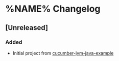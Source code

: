 # %NAME% Changelog

## [Unreleased]

### Added

- Initial project from [cucumber-jvm-java-example](https://github.com/jecklgamis/cucumber-jvm-java-example)
